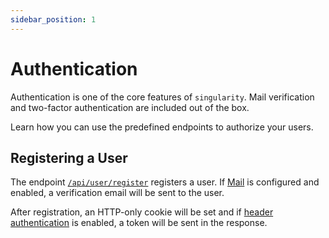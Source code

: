 ```yaml
---
sidebar_position: 1
---
```


# Authentication

Authentication is one of the core features of `singularity`. 
Mail verification and two-factor authentication are included out of the box.

Learn how you can use the predefined endpoints to authorize your users.

## Registering a User

The endpoint [`/api/user/register`](/swagger#/User%20Session/register) registers a user. 
If [Mail](/docs/configuration/mail) is configured and enabled, a verification email will be sent to the user.

After registration, an HTTP-only cookie will be set and 
if [header authentication](/docs/configuration/authentication#header-authentication) is enabled,
a token will be sent in the response.
